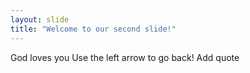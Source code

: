 ```yaml
---
layout: slide
title: "Welcome to our second slide!"
---
```

God loves you
Use the left arrow to go back!
Add quote
